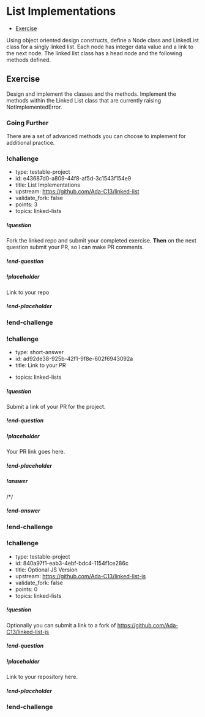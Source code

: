 # List Implementations

* [Exercise](https://github.com/Ada-C13/linked-list) 

Using object oriented design constructs, define a Node class and LinkedList class for a singly linked list. Each node has integer data value and a link to the next node. The linked list class has a head node and the following methods defined.

## Exercise

Design and implement the classes and the methods. Implement the methods within the Linked List class that are currently raising NotImplementedError.

### Going Further

There are a set of advanced methods you can choose to implement for additional practice.

### !challenge

* type: testable-project
* id: e43687d0-a809-44f8-af5d-3c1543f154e9
* title: List Implementations
* upstream: https://github.com/Ada-C13/linked-list
* validate_fork: false
* points: 3
* topics: linked-lists

##### !question

Fork the linked repo and submit your completed exercise.  **Then** on the next question submit your PR, so I can make PR comments.

##### !end-question

##### !placeholder

Link to your repo

##### !end-placeholder

<!-- other optional sections -->
<!-- !hint - !end-hint (markdown, users can see after a failed attempt) -->
<!-- !rubric - !end-rubric (markdown, instructors can see while scoring a checkpoint) -->
<!-- !explanation - !end-explanation (markdown, students can see after answering correctly) -->

### !end-challenge

<!-- ======================= END CHALLENGE ======================= -->

<!-- >>>>>>>>>>>>>>>>>>>>>> BEGIN CHALLENGE >>>>>>>>>>>>>>>>>>>>>> -->
<!-- Replace everything in square brackets [] and remove brackets  -->

### !challenge

* type: short-answer
* id: ad92de38-925b-42f1-9f8e-602f6943092a
* title: Link to your PR
<!-- * points: [1] (optional, the number of points for scoring as a checkpoint) -->
* topics: linked-lists

##### !question

Submit a link of your PR for the project.

##### !end-question

##### !placeholder

Your PR link goes here.

##### !end-placeholder

##### !answer

/*/

##### !end-answer

<!-- other optional sections -->
<!-- !hint - !end-hint (markdown, users can see after a failed attempt) -->
<!-- !rubric - !end-rubric (markdown, instructors can see while scoring a checkpoint) -->
<!-- !explanation - !end-explanation (markdown, students can see after answering correctly) -->

### !end-challenge

<!-- ======================= END CHALLENGE ======================= -->


<!-- >>>>>>>>>>>>>>>>>>>>>> BEGIN CHALLENGE >>>>>>>>>>>>>>>>>>>>>> -->
<!-- Replace everything in square brackets [] and remove brackets  -->

### !challenge

* type: testable-project
* id: 840a97f1-eab3-4ebf-bdc4-1154f1ce286c
* title: Optional JS Version
* upstream: https://github.com/Ada-C13/linked-list-js
* validate_fork: false
* points: 0
* topics: linked-lists

##### !question

Optionally you can submit a link to a fork of https://github.com/Ada-C13/linked-list-js

##### !end-question

##### !placeholder

Link to your repository here.

##### !end-placeholder

<!-- other optional sections -->
<!-- !hint - !end-hint (markdown, users can see after a failed attempt) -->
<!-- !rubric - !end-rubric (markdown, instructors can see while scoring a checkpoint) -->
<!-- !explanation - !end-explanation (markdown, students can see after answering correctly) -->

### !end-challenge

<!-- ======================= END CHALLENGE ======================= -->